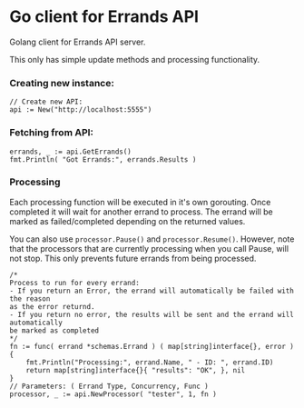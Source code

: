 # Go client for Errands API
Golang client for Errands API server.

This only has simple update methods and processing functionality. 

### Creating new instance:

```golang
// Create new API:
api := New("http://localhost:5555")
```

### Fetching from API:
```golang
errands, _ := api.GetErrands()
fmt.Println( "Got Errands:", errands.Results )
```

### Processing

Each processing function will be executed in it's own gorouting. Once completed it will wait for another errand to process. The errand will be marked as failed/completed depending on the returned values. 

You can also use `processor.Pause()` and `processor.Resume()`. However, note that the processors that are currently processing when you call Pause, will not stop. This only prevents future errands from being processed.

```golang
/* 
Process to run for every errand:
- If you return an Error, the errand will automatically be failed with the reason
as the error returnd.
- If you return no error, the results will be sent and the errand will automatically
be marked as completed
*/
fn := func( errand *schemas.Errand ) ( map[string]interface{}, error ){
	fmt.Println("Processing:", errand.Name, " - ID: ", errand.ID)
	return map[string]interface{}{ "results": "OK", }, nil
}
// Parameters: ( Errand Type, Concurrency, Func )
processor, _ := api.NewProcessor( "tester", 1, fn )
```